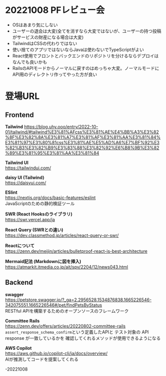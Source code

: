 # 20221008 PFレビュー会

* OSはあまり気にしない
* ユーザーの退会は大変(全てを消すなら大変ではないが、ユーザーの持つ投稿がサービスの財産になる場合は大変)
* TailwindはCSSの代わりではない
* 使い捨てのアプリではないならJavaは使わないでTypeScriptがよい
* React使用でフロントとバックエンドのリポジトリを分けるならデプロイはなんでも良いかも
* RailsのAPIモードからノーマルに戻すのはめっちゃ大変。ノーマルモードにAPI用のディレクトリ作ってやった方が良い 

# 登場URL

## Frontend

**Tailwind** 
https://blog.uhy.ooo/entry/2022-10-01/tailwind/#tailwind%E3%81%AFcss%E3%81%AE%E4%BB%A3%E3%82%8F%E3%82%8A%E3%81%A7%E3%81%AF%E3%81%AA%E3%81%84%E3%81%97%E3%80%81css%E3%81%AE%E5%AD%A6%E7%BF%92%E3%82%B3%E3%82%B9%E3%83%88%E3%82%92%E6%B8%9B%E3%82%89%E3%81%95%E3%81%AA%E3%81%84  

**Tailwind UI**  
https://tailwindui.com/  

**daisy UI (Tailwind)**  
https://daisyui.com/  

**ESlint**  
https://nextjs.org/docs/basic-features/eslint  
JavaScriptのための静的検証ツール  

**SWR (React Hooksのライブラリ)**  
https://swr.vercel.app/ja  

**React Query (SWRとの違い)**  
https://dev.classmethod.jp/articles/react-query-or-swr/  

**Reactについて**  
https://zenn.dev/meijin/articles/bulletproof-react-is-best-architecture  

**Mermaid記法 (Markdownに図を挿入)**
https://atmarkit.itmedia.co.jp/ait/spv/2204/12/news043.html  

## Backend

**swagger**  
https://petstore.swagger.io/?_ga=2.2956528.1534876838.1665226546-342075551.1665226546#/pet/findPetsByStatus  
RESTful APIを構築するためのオープンソースのフレームワーク  

**Committee Rails**  
https://zenn.dev/offers/articles/20220802-committee-rails  
`assert_response_schema_confirm`という定義したAPIと
テスト対象の API response が一致しているかを
確認してくれるメソッドが使用できるようになる  

**AWS Copilot**  
https://aws.github.io/copilot-cli/ja/docs/overview/  
AIが推測してコードを提案してくれる  

-20221008
